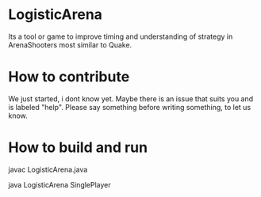 # LogisticArena

Its a tool or game to improve timing and understanding of strategy in ArenaShooters most similar to Quake.

# How to contribute

We just started, i dont know yet. Maybe there is an issue that suits you and is labeled "help". Please say something before writing something, to let us know.

# How to build and run

javac LogisticArena.java

java LogisticArena SinglePlayer
